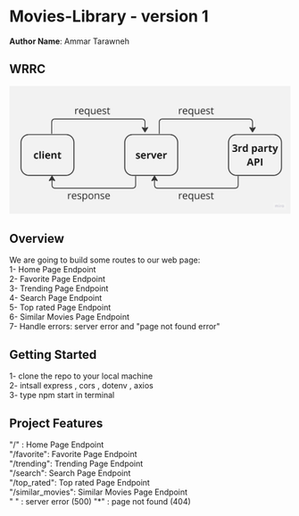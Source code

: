 # Movies-Library - version 1

**Author Name**: Ammar Tarawneh

## WRRC
![](/API.jpg)

## Overview
We are going to build some routes to our web page:  
1- Home Page Endpoint  
2- Favorite Page Endpoint  
3- Trending Page Endpoint   
4- Search Page Endpoint   
5- Top rated Page Endpoint  
6- Similar Movies Page Endpoint   
7- Handle errors: server error  and "page not found error"
## Getting Started
1- clone the repo to your local machine  
2- intsall express , cors , dotenv , axios  
3- type npm start in terminal  

## Project Features
"/" : Home Page Endpoint  
"/favorite": Favorite Page Endpoint   
"/trending": Trending Page Endpoint  
"/search": Search Page Endpoint  
"/top_rated": Top rated Page Endpoint  
"/similar_movies": Similar Movies Page Endpoint   
" " : server error (500) 
"*" : page not found (404)

